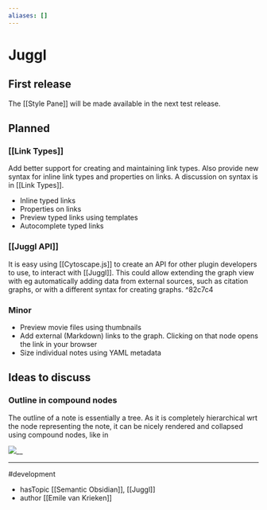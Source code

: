 ```yaml
---
aliases: []
---
```



# Juggl
## First release
The [[Style Pane]] will be made available in the next test release.

## Planned

### [[Link Types]]
Add better support for creating and maintaining link types. Also provide new syntax for inline link types and properties on links. A discussion on syntax is in [[Link Types]].
- Inline typed links
- Properties on links
- Preview typed links using templates
- Autocomplete typed links

### [[Juggl API]]
It is easy using [[Cytoscape.js]] to create an API for other plugin developers to use, to interact with [[Juggl]]. This could allow extending the graph view with eg automatically adding data from external sources, such as citation graphs, or with a different syntax for creating graphs. ^82c7c4

### Minor
- Preview movie files using thumbnails
- Add external (Markdown) links to the graph. Clicking on that node opens the link in your browser
- Size individual notes using YAML metadata

## Ideas to discuss
### Outline in compound nodes
The outline of a note is essentially a tree. As it is completely hierarchical wrt the node representing the note, it can be nicely rendered and collapsed using compound nodes, like in

![](https://cdn.discordapp.com/attachments/794501737062203422/798921299404652574/JfMR9BuCHr.gif)__



--- 
#development
- hasTopic [[Semantic Obsidian]], [[Juggl]]
- author [[Emile van Krieken]]	
